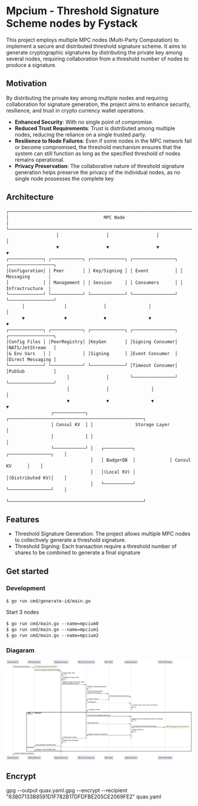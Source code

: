 # Mpcium - Threshold Signature Scheme nodes by Fystack

This project employs multiple MPC nodes (Multi-Party Computation) to implement a secure and distributed threshold signature scheme. It aims to generate cryptographic signatures by distributing the private key among several nodes, requiring collaboration from a threshold number of nodes to produce a signature.

## Motivation

By distributing the private key among multiple nodes and requiring collaboration for signature generation, the project aims to enhance security, resilience, and trust in crypto currency wallet operations.

- **Enhanced Security**: With no single point of compromise.
- **Reduced Trust Requirements**: Trust is distributed among multiple nodes, reducing the reliance on a single trusted party.
- **Resilience to Node Failures**: Even if some nodes in the MPC network fail or become compromised, the threshold mechanism ensures that the system can still function as long as the specified threshold of nodes remains operational.
- **Privacy Preservation**: The collaborative nature of threshold signature generation helps preserve the privacy of the individual nodes, as no single node possesses the complete key

## Architecture

```
┌─────────────────────────────────────────────────────────────────────────────────────┐
│                                    MPC Node                                         │
└─────────────────────────────────────────────────────────────────────────────────────┘
                   │                  │                  │                  │
                   ▼                  ▼                  ▼                  ▼
┌─────────────┐ ┌────────────┐ ┌─────────────┐ ┌────────────────┐ ┌─────────────────┐
│Configuration│ │ Peer       │ │ Key/Signing │ │ Event          │ │ Messaging       │
│             │ │ Management │ │ Session     │ │ Consumers      │ │ Infrastructure  │
└─────────────┘ └────────────┘ └─────────────┘ └────────────────┘ └─────────────────┘
      │               │              │                │                   │
      ▼               ▼              ▼                ▼                   ▼
┌─────────────┐ ┌────────────┐ ┌─────────────┐ ┌────────────────┐ ┌─────────────────┐
│Config Files │ │PeerRegistry│ │KeyGen       │ │Signing Consumer│ │NATS/JetStream   │
│& Env Vars   │ │            │ │Signing      │ │Event Consumer  │ │Direct Messaging │
└─────────────┘ └────────────┘ └─────────────┘ │Timeout Consumer│ │PubSub           │
                       │              │        └────────────────┘ └─────────────────┘
                       │              │                │                   │
                       ▼              ▼                ▼                   ▼
                 ┌────────────┐ ┌───────────────────────────────────────────────────┐
                 │ Consul KV  │ │                Storage Layer                      │
                 │            │ │                                                   │
                 └────────────┘ │   ┌───────────┐             ┌────────────────┐    │
                                │   │ BadgerDB  │             │ Consul KV      │    │
                                │   │(Local KV) │             │(Distributed KV)│    │
                                │   └───────────┘             └────────────────┘    │
                                └───────────────────────────────────────────────────┘
```

## Features

- Threshold Signature Generation: The project allows multiple MPC nodes to collectively generate a threshold signature.
- Threshold Signing: Each transaction require a threshold number of shares to be combined to generate a final signature

## Get started

### Development

```shell
$ go run cmd/generate-id/main.go
```

Start 3 nodes

```shell
$ go run cmd/main.go --name=mpcium0
$ go run cmd/main.go --name=mpcium1
$ go run cmd/main.go --name=mpcium2

```

### Diagaram

![Diagram](images/diagram.png)

## Encrypt

gpg --output quax.yaml.gpg --encrypt --recipient "63807133B8591D1F782B17DFDFBE205CE2069FE2" quax.yaml
